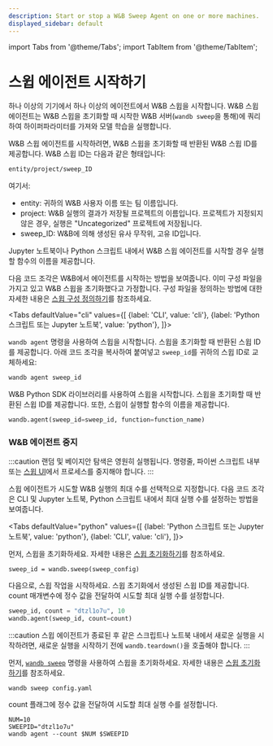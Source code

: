 ```yaml
---
description: Start or stop a W&B Sweep Agent on one or more machines.
displayed_sidebar: default
---
```

import Tabs from '@theme/Tabs';
import TabItem from '@theme/TabItem';

# 스윕 에이전트 시작하기

<head>
  <title>W&B 스윕 시작 또는 중지</title>
</head>

하나 이상의 기기에서 하나 이상의 에이전트에서 W&B 스윕을 시작합니다. W&B 스윕 에이전트는 W&B 스윕을 초기화할 때 시작한 W&B 서버(`wandb sweep`을 통해)에 쿼리하여 하이퍼파라미터를 가져와 모델 학습을 실행합니다.

W&B 스윕 에이전트를 시작하려면, W&B 스윕을 초기화할 때 반환된 W&B 스윕 ID를 제공합니다. W&B 스윕 ID는 다음과 같은 형태입니다:

```bash
entity/project/sweep_ID
```

여기서:

* entity: 귀하의 W&B 사용자 이름 또는 팀 이름입니다.
* project: W&B 실행의 결과가 저장될 프로젝트의 이름입니다. 프로젝트가 지정되지 않은 경우, 실행은 "Uncategorized" 프로젝트에 저장됩니다.
* sweep\_ID: W&B에 의해 생성된 유사 무작위, 고유 ID입니다.

Jupyter 노트북이나 Python 스크립트 내에서 W&B 스윕 에이전트를 시작할 경우 실행할 함수의 이름을 제공합니다.

다음 코드 조각은 W&B에서 에이전트를 시작하는 방법을 보여줍니다. 이미 구성 파일을 가지고 있고 W&B 스윕을 초기화했다고 가정합니다. 구성 파일을 정의하는 방법에 대한 자세한 내용은 [스윕 구성 정의하기](./define-sweep-configuration.md)를 참조하세요.

<Tabs
  defaultValue="cli"
  values={[
    {label: 'CLI', value: 'cli'},
    {label: 'Python 스크립트 또는 Jupyter 노트북', value: 'python'},
  ]}>
  <TabItem value="cli">

`wandb agent` 명령을 사용하여 스윕을 시작합니다. 스윕을 초기화할 때 반환된 스윕 ID를 제공합니다. 아래 코드 조각을 복사하여 붙여넣고 `sweep_id`를 귀하의 스윕 ID로 교체하세요:

```bash
wandb agent sweep_id
```
  </TabItem>
  <TabItem value="python">

W&B Python SDK 라이브러리를 사용하여 스윕을 시작합니다. 스윕을 초기화할 때 반환된 스윕 ID를 제공합니다. 또한, 스윕이 실행할 함수의 이름을 제공합니다.

```python
wandb.agent(sweep_id=sweep_id, function=function_name)
```
  </TabItem>
</Tabs>

### W&B 에이전트 중지

:::caution
랜덤 및 베이지안 탐색은 영원히 실행됩니다. 명령줄, 파이썬 스크립트 내부 또는 [스윕 UI](./visualize-sweep-results.md)에서 프로세스를 중지해야 합니다.
:::

스윕 에이전트가 시도할 W&B 실행의 최대 수를 선택적으로 지정합니다. 다음 코드 조각은 CLI 및 Jupyter 노트북, Python 스크립트 내에서 최대 실행 수를 설정하는 방법을 보여줍니다.

<Tabs
  defaultValue="python"
  values={[
    {label: 'Python 스크립트 또는 Jupyter 노트북', value: 'python'},
    {label: 'CLI', value: 'cli'},
  ]}>
  <TabItem value="python">

먼저, 스윕을 초기화하세요. 자세한 내용은 [스윕 초기화하기](./initialize-sweeps.md)를 참조하세요.

```
sweep_id = wandb.sweep(sweep_config)
```

다음으로, 스윕 작업을 시작하세요. 스윕 초기화에서 생성된 스윕 ID를 제공합니다. count 매개변수에 정수 값을 전달하여 시도할 최대 실행 수를 설정합니다.

```python
sweep_id, count = "dtzl1o7u", 10
wandb.agent(sweep_id, count=count)
```

:::caution
스윕 에이전트가 종료된 후 같은 스크립트나 노트북 내에서 새로운 실행을 시작하려면, 새로운 실행을 시작하기 전에 `wandb.teardown()`을 호출해야 합니다.
:::


  </TabItem>

  <TabItem value="cli">

먼저, [`wandb sweep`](../../ref/cli/wandb-sweep.md) 명령을 사용하여 스윕을 초기화하세요. 자세한 내용은 [스윕 초기화하기](./initialize-sweeps.md)를 참조하세요.

```
wandb sweep config.yaml
```

count 플래그에 정수 값을 전달하여 시도할 최대 실행 수를 설정합니다.

```
NUM=10
SWEEPID="dtzl1o7u"
wandb agent --count $NUM $SWEEPID
```
  </TabItem>
</Tabs>